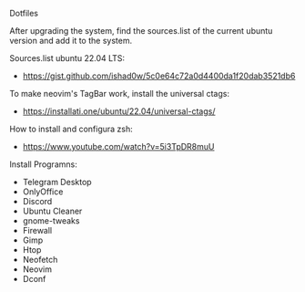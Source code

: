 Dotfiles

After upgrading the system, find the sources.list of the current ubuntu version and add it to the system.

Sources.list ubuntu 22.04 LTS:

- https://gist.github.com/ishad0w/5c0e64c72a0d4400da1f20dab3521db6


To make neovim's TagBar work, install the universal ctags:

- https://installati.one/ubuntu/22.04/universal-ctags/


How to install and configura zsh:

- https://www.youtube.com/watch?v=5i3TpDR8muU


Install Programns:

- Telegram Desktop
- OnlyOffice
- Discord
- Ubuntu Cleaner
- gnome-tweaks
- Firewall
- Gimp
- Htop
- Neofetch
- Neovim
- Dconf